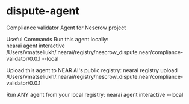 # dispute-agent
Compliance validator Agent for Nescrow project

Useful Commands 
Run this agent locally:                                                                                                                                      
nearai agent interactive /Users/vmatseliukh/.nearai/registry/nescrow_dispute.near/compliance-validator/0.0.1 --local 

Upload this agent to NEAR AI's public registry:
nearai registry upload /Users/vmatseliukh/.nearai/registry/nescrow_dispute.near/compliance-validator/0.0.1

Run ANY agent from your local registry:
nearai agent interactive --local